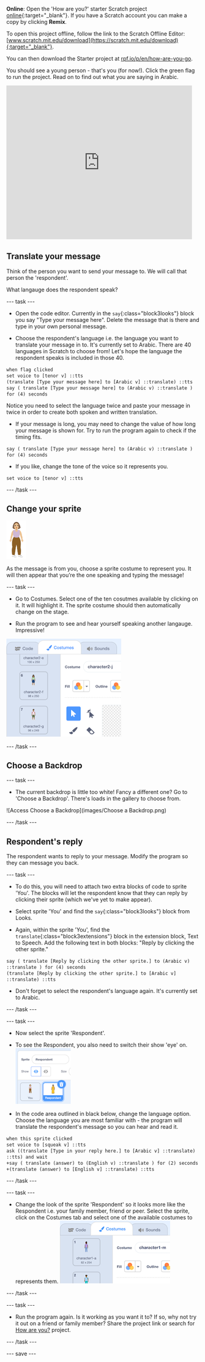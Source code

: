 **Online**: Open the 'How are you?' starter Scratch project [online](http://rpf.io/how-are-you-on){:target="_blank"}.  If you have a Scratch account you can make a copy by clicking **Remix**.

To open this project offline, follow the link to the Scratch Offline Editor: [www.scratch.mit.edu/download](https://scratch.mit.edu/download){:target="_blank"}.

You can then download the Starter project at [rpf.io/p/en/how-are-you-go](https://rpf.io/p/en/how-are-you-go).

You should see a young person - that's you (for now!). Click the green flag to run the project. Read on to find out what you are saying in Arabic.

<div>
<iframe src="https://scratch.mit.edu/projects/399133454/embed" allowtransparency="true" width="485" height="402" frameborder="0" scrolling="no" allowfullscreen></iframe>
</div>

## Translate your message

Think of the person you want to send your message to. We will call that person the 'respondent'. 

What langauge does the respondent speak?

--- task ---

+ Open the code editor. Currently in the `say`{:class="block3looks"} block you say "Type your message here". Delete the message that is there and type in your own personal message.

+ Choose the respondent's language i.e. the language you want to translate your message in to. It's currently set to Arabic.  There are 40 languages in Scratch to choose from! Let's hope the language the respondent speaks is included in those 40.
```blocks3
when flag clicked
set voice to [tenor v] ::tts
(translate [Type your message here] to [Arabic v] ::translate) ::tts
say ( translate [Type your message here] to (Arabic v) ::translate ) for (4) seconds
```
Notice you need to select the language twice and paste your message in twice in order to create both spoken and written translation.

+ If your message is long, you may need to change the value of how long your message is shown for. Try to run the program again to check if the timing fits.
```blocks3
say ( translate [Type your message here] to (Arabic v) ::translate ) for (4) seconds
```
+ If you like, change the tone of the voice so it  represents you.
```blocks3
set voice to [tenor v] ::tts
```
--- /task ---

## Change your sprite

![Access You](images/you.png)

As the message is from you, choose a sprite costume to represent you. It will then appear that you’re the one speaking and typing the message!

--- task ---
+ Go to Costumes. Select one of the ten cosutmes available by clicking on it. It will highlight it. The sprite costume should then automatically change on the stage.

+ Run the program to see and hear yourself speaking another langauge. Impressive!

![Access Costumes](images/Costumes.png)

--- /task ---
## Choose a Backdrop
--- task ---

+ The current backdrop is little too white! Fancy a different one? Go to 'Choose a Backdrop'. There's loads in the gallery to choose from.

![Access Choose a Backdrop](images/Choose a Backdrop.png)

--- /task ---

## Respondent's reply

The respondent wants to reply to your message. Modify the program so they can message you back.

--- task ---

+ To do this, you will need to attach two extra blocks of code to sprite 'You'. The blocks will let the respondent know that they can reply by clicking their sprite (which we've yet to make appear). 

+ Select sprite 'You' and find the `say`{:class="block3looks"} block from Looks.
+ Again, within the sprite 'You', find the `translate`{:class="block3extensions"} block in the extension block, Text to Speech. Add the following text in both blocks: "Reply by clicking the other sprite."

```blocks3
say ( translate [Reply by clicking the other sprite.] to (Arabic v) ::translate ) for (4) seconds
(translate [Reply by clicking the other sprite.] to [Arabic v] ::translate) ::tts
```
+ Don't forget to select the respondent's language again. It's currently set to Arabic.

--- /task ---

--- task ---
+ Now select the sprite 'Respondent'.

+ To see the Respondent, you also need to switch their show 'eye' on.
!['Respondent' sprite](images/show-Respondent.png)

+ In the code area outlined in black below, change the language option. Choose the language you are most familiar with - the program will translate the respondent's message so you can hear and read it.
```blocks3
when this sprite clicked
set voice to [squeak v] ::tts
ask ((translate [Type in your reply here.] to [Arabic v] ::translate) ::tts) and wait
+say ( translate (answer) to (English v) ::translate ) for (2) seconds
+(translate (answer) to [English v] ::translate) ::tts
```
--- /task ---

--- task ---

+ Change the look of the sprite 'Respondent' so it looks more like the Respondent i.e. your family member, friend or peer. Select the sprite, click on the Costumes tab and select one of the available costumes to represents them.
!['Respondent' sprite](images/choose-Respondent-costume.png)

--- /task ---

--- task ---

+ Run the program again. Is it working as you want it to? If so, why not try it out on a friend or family member? Share the project link or search for [How are you?](https://rpf.io/how-are-you-on) project.

--- /task ---

--- save ---
